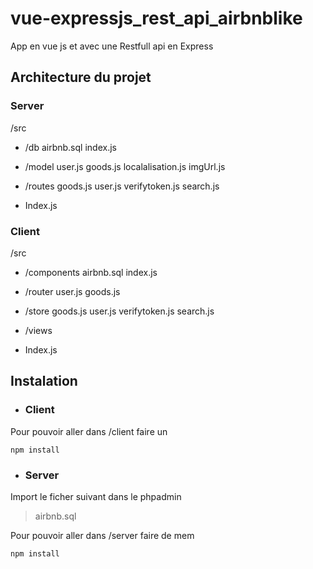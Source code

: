 # vue-expressjs_rest_api_airbnblike

App en vue js et avec une Restfull api en Express

## Architecture du projet 
### Server
/src

 - /db 
		 airbnb.sql 
		 index.js
		 
 - /model
		user.js
		goods.js
		localalisation.js
		imgUrl.js
 
 - /routes
		 goods.js
		 user.js
		 verifytoken.js
		 search.js
 - Index.js

### Client
/src

 - /components
		 airbnb.sql 
		 index.js
		 
 - /router
		user.js
		goods.js
		
 
 - /store
		 goods.js
		 user.js
		 verifytoken.js
		 search.js
		 
 - /views
 
 - Index.js

## Instalation

 - ### Client

Pour pouvoir aller dans /client faire un

	npm install

 - ### Server
Import le ficher suivant dans le phpadmin
> airbnb.sql 

Pour pouvoir aller dans /server faire de mem

	npm install
<!--stackedit_data:
eyJoaXN0b3J5IjpbNTg0OTE3NjY0LDE5NTQ1Njc1NjcsLTc2Nj
c2ODY3NCwxMjA2OTYyNzMyLC04MzY3NTE1ODcsOTEwNTI3OTU4
LC02MDc5MzAzNDIsLTE5Nzg2NTIyNDcsLTMzMjQ1NTM2M119
-->
